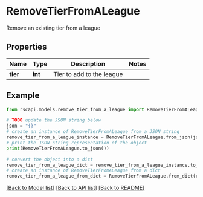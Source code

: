 # RemoveTierFromALeague

Remove an existing tier from a league

## Properties

Name | Type | Description | Notes
------------ | ------------- | ------------- | -------------
**tier** | **int** | Tier to add to the league | 

## Example

```python
from rscapi.models.remove_tier_from_a_league import RemoveTierFromALeague

# TODO update the JSON string below
json = "{}"
# create an instance of RemoveTierFromALeague from a JSON string
remove_tier_from_a_league_instance = RemoveTierFromALeague.from_json(json)
# print the JSON string representation of the object
print(RemoveTierFromALeague.to_json())

# convert the object into a dict
remove_tier_from_a_league_dict = remove_tier_from_a_league_instance.to_dict()
# create an instance of RemoveTierFromALeague from a dict
remove_tier_from_a_league_from_dict = RemoveTierFromALeague.from_dict(remove_tier_from_a_league_dict)
```
[[Back to Model list]](../README.md#documentation-for-models) [[Back to API list]](../README.md#documentation-for-api-endpoints) [[Back to README]](../README.md)



